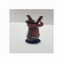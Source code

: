 
  <a href="https://github.com/github_username/repo_name">
    <img src="WzórRęki-Przód.jpg" alt="Logo" width="80" height="80">
  </a>

